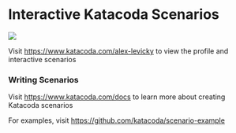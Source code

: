 # Interactive Katacoda Scenarios

[![](http://shields.katacoda.com/katacoda/alex-levicky/count.svg)](https://www.katacoda.com/alex-levicky "Get your profile on Katacoda.com")

Visit https://www.katacoda.com/alex-levicky to view the profile and interactive scenarios

### Writing Scenarios
Visit https://www.katacoda.com/docs to learn more about creating Katacoda scenarios

For examples, visit https://github.com/katacoda/scenario-example

